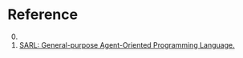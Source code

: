 # Reference

0. []()
0. [SARL: General-purpose Agent-Oriented Programming Language.](http://www.sarl.io/)

